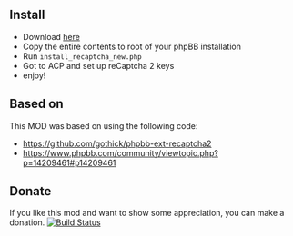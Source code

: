 Install
-------
 * Download [here](https://github.com/vinny/recaptcha-2-phpbbmod/archive/master.zip)
 * Copy the entire contents to root of your phpBB installation
 * Run `install_recaptcha_new.php`
 * Got to ACP and set up reCaptcha 2 keys
 * enjoy!

Based on
-------
This MOD was based on using the following code:
* https://github.com/gothick/phpbb-ext-recaptcha2
* https://www.phpbb.com/community/viewtopic.php?p=14209461#p14209461

Donate
-------
 If you like this mod and want to show some appreciation, you can make a donation.
[![Build Status](https://www.paypalobjects.com/en_US/i/btn/btn_donateCC_LG.gif)](https://www.paypal.com/us/cgi-bin/webscr?cmd=_flow&SESSION=1IAXsEG1_LYeQIdoIXv8bFdxD-_0N0-N2QLHVS3QiorvsY-HCUcJnVJK1Mm&dispatch=5885d80a13c0db1f8e263663d3faee8d64ad11bbf4d2a5a1a0d303a50933f9b2)